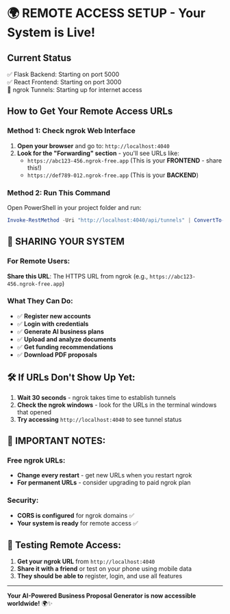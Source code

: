 # 🌍 REMOTE ACCESS SETUP - Your System is Live!

## Current Status
✅ Flask Backend: Starting on port 5000  
✅ React Frontend: Starting on port 3000  
🔄 ngrok Tunnels: Starting up for internet access

## How to Get Your Remote Access URLs

### Method 1: Check ngrok Web Interface
1. **Open your browser** and go to: `http://localhost:4040`
2. **Look for the "Forwarding" section** - you'll see URLs like:
   - `https://abc123-456.ngrok-free.app` (This is your **FRONTEND** - share this!)
   - `https://def789-012.ngrok-free.app` (This is your **BACKEND**)

### Method 2: Run This Command
Open PowerShell in your project folder and run:
```powershell
Invoke-RestMethod -Uri "http://localhost:4040/api/tunnels" | ConvertTo-Json
```

## 🔗 SHARING YOUR SYSTEM

### For Remote Users:
**Share this URL**: The HTTPS URL from ngrok (e.g., `https://abc123-456.ngrok-free.app`)

### What They Can Do:
- ✅ **Register new accounts**
- ✅ **Login with credentials**
- ✅ **Generate AI business plans**
- ✅ **Upload and analyze documents**
- ✅ **Get funding recommendations**
- ✅ **Download PDF proposals**

## 🛠️ If URLs Don't Show Up Yet:

1. **Wait 30 seconds** - ngrok takes time to establish tunnels
2. **Check the ngrok windows** - look for the URLs in the terminal windows that opened
3. **Try accessing** `http://localhost:4040` to see tunnel status

## 🚨 IMPORTANT NOTES:

### Free ngrok URLs:
- **Change every restart** - get new URLs when you restart ngrok
- **For permanent URLs** - consider upgrading to paid ngrok plan

### Security:
- **CORS is configured** for ngrok domains ✅
- **Your system is ready** for remote access ✅

## 📱 Testing Remote Access:

1. **Get your ngrok URL** from `http://localhost:4040`
2. **Share it with a friend** or test on your phone using mobile data
3. **They should be able to** register, login, and use all features

---
**Your AI-Powered Business Proposal Generator is now accessible worldwide!** 🌍✨
